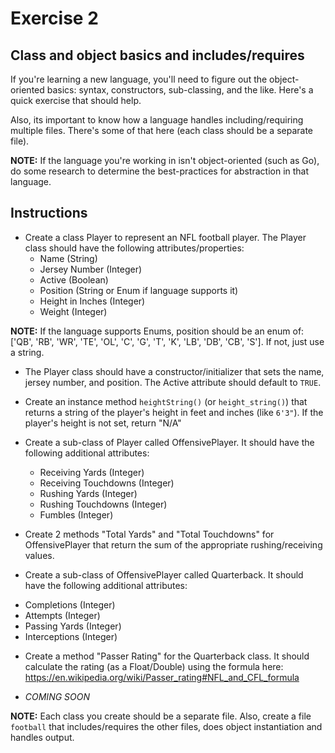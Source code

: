 # Exercise 2

## Class and object basics and includes/requires

If you're learning a new language, you'll need to figure out the object-oriented
basics: syntax, constructors, sub-classing, and the like. Here's a quick
exercise that should help.

Also, its important to know how a language handles including/requiring multiple files.
There's some of that here (each class should be a separate file).

**NOTE:** If the language you're working in isn't object-oriented (such as Go),
do some research to determine the best-practices for abstraction in that language.

## Instructions

* Create a class Player to represent an NFL football player. The Player class
should have the following attributes/properties:
  - Name (String)
  - Jersey Number (Integer)
  - Active (Boolean)
  - Position (String or Enum if language supports it)
  - Height in Inches (Integer)
  - Weight (Integer)

**NOTE:** If the language supports Enums, position should be an enum of:
['QB', 'RB', 'WR', 'TE', 'OL', 'C', 'G', 'T', 'K', 'LB', 'DB', 'CB', 'S'].
If not, just use a string.

* The Player class should have a constructor/initializer that sets the name,
jersey number, and position. The Active attribute should default to `TRUE`.

* Create an instance method `heightString()` (or `height_string()`) that returns
a string of the player's height in feet and inches (like `6'3"`). If the player's
height is not set, return "N/A"

* Create a sub-class of Player called OffensivePlayer. It should have the following
additional attributes:
  - Receiving Yards (Integer)
  - Receiving Touchdowns (Integer)
  - Rushing Yards (Integer)
  - Rushing Touchdowns (Integer)
  - Fumbles (Integer)

* Create 2 methods "Total Yards" and "Total Touchdowns" for OffensivePlayer that
return the sum of the appropriate rushing/receiving values.

* Create a sub-class of OffensivePlayer called Quarterback. It should have the
following additional attributes:
- Completions (Integer)
- Attempts (Integer)
- Passing Yards (Integer)
- Interceptions (Integer)

* Create a method "Passer Rating" for the Quarterback class. It should calculate
the rating (as a Float/Double) using the formula here:
https://en.wikipedia.org/wiki/Passer_rating#NFL_and_CFL_formula

<!-- TODO: Finish with some object instantiation -->
* *COMING SOON*

**NOTE:** Each class you create should be a separate file. Also, create a file `football`
that includes/requires the other files, does object instantiation and handles output.
